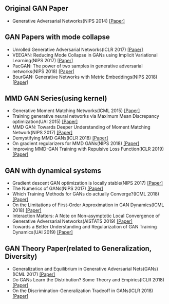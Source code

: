 ## Original GAN Paper
- Generative Adversarial Networks(NIPS 2014) [[Paper]](https://arxiv.org/abs/1406.2661)

## GAN Papers with mode collapse
- Unrolled Generative Adversarial Networks(ICLR 2017) [[Paper]](https://arxiv.org/abs/1611.02163)
- VEEGAN: Reducing Mode Collapse in GANs using Implicit Variational Learning(NIPS 2017) [[Paper]](https://arxiv.org/abs/1705.07761)
- PacGAN: The power of two samples in generative adversarial networks(NIPS 2018) [[Paper]](https://arxiv.org/abs/1712.04086)
- BourGAN: Generative Networks with Metric Embeddings(NIPS 2018) [[Paper]](https://arxiv.org/abs/1805.07674)

## MMD GAN Series(using kernel)
- Generative Moment Matching Networks(ICML 2015) [[Paper]](https://arxiv.org/abs/1502.02761)
- Training generative neural networks via Maximum Mean Discrepancy optimization(UAI 2015) [[Paper]](https://arxiv.org/abs/1505.03906)
- MMD GAN: Towards Deeper Understanding of Moment Matching Network(NIPS 2017) [[Paper]](https://arxiv.org/abs/1705.08584)
- Demystifying MMD GANs(ICLR 2018) [[Paper]](https://arxiv.org/abs/1801.01401)
- On gradient regularizers for MMD GANs(NIPS 2018) [[Paper]](https://arxiv.org/abs/1805.11565)
- Improving MMD-GAN Training with Repulsive Loss Function(ICLR 2019) [[Paper]](https://arxiv.org/abs/1812.09916)

## GAN with dynamical systems
- Gradient descent GAN optimization is locally stable(NIPS 2017) [[Paper]](https://arxiv.org/abs/1706.04156)
- The Numerics of GANs(NIPS 2017) [[Paper]](https://arxiv.org/abs/1705.10461)
- Which Training Methods for GANs do actually Converge?(ICML 2018) [[Paper]](https://arxiv.org/abs/1801.04406)
- On the Limitations of First-Order Approximation in GAN Dynamics(ICML 2018) [[Paper]](https://arxiv.org/abs/1706.09884)
- Interaction Matters: A Note on Non-asymptotic Local Convergence of Generative Adversarial Networks(AISTATS 2019) [[Paper]](https://arxiv.org/abs/1802.06132)
- Towards a Better Understanding and Regularization of GAN Training Dynamics(UAI 2019) [[Paper]](https://arxiv.org/abs/1806.09235)

## GAN Theory Paper(related to Generalization, Diversity)
- Generalization and Equilibrium in Generative Adversarial Nets(GANs)(ICML 2017) [[Paper]](https://arxiv.org/abs/1703.00573)
- Do GANs Learn the Distribution? Some Theory and Empirics(ICLR 2018) [[Paper]](https://openreview.net/pdf?id=BJehNfW0-)
- On the Discrimination-Generalization Tradeoff in GANs(ICLR 2018) [[Paper]](https://arxiv.org/abs/1711.02771)
